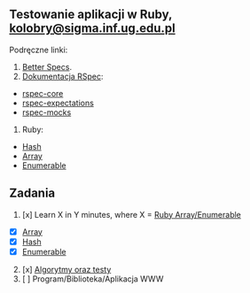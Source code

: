 ## Testowanie aplikacji w Ruby, kolobry@sigma.inf.ug.edu.pl


Podręczne linki:

1. [Better Specs](http://betterspecs.org/).
1. [Dokumentacja RSpec](http://rspec.info/):
  - [rspec-core](https://github.com/rspec/rspec-core)
  - [rspec-expectations](https://github.com/rspec/rspec-expectations)
  - [rspec-mocks](https://github.com/rspec/rspec-mocks)
1. Ruby:
  - [Hash](http://ruby-doc.org/core-2.2.3/Hash.html)
  - [Array](http://ruby-doc.org/core-2.2.3/Array.html)
  - [Enumerable](http://ruby-doc.org/core-2.2.3/Enumerable.html)


## Zadania

1. [x] Learn X in Y minutes, where X = [Ruby Array/Enumerable](/)
  - [x] [Array](ruby.md#tablice)
  - [x] [Hash](ruby.md#hashe)
  - [x] [Enumerable](ruby.md#enumerable)
2. [x] [Algorytmy oraz testy](Ruby)
3. [ ] Program/Biblioteka/Aplikacja WWW
